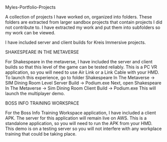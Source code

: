 Myles-Portfolio-Projects

A collection of projects I have worked on, organized into folders.
These folders are extracted from larger sandbox projects that contain projects I did not contribute to.
I have extracted my work and put them into subfolders so my work can be viewed.

I have included server and client builds for Kreis Immersive projects. 

SHAKESPEARE IN THE METAVERSE

For Shakespeare in the metaverse, I have included the server and client builds so that this level of the game can be tested reliably.
This is a PC VR application, so you will need to use Air Link or a Link Cable with your HMD.
To launch this experience, go to folder Shakespeare In The Metaverse -> SIM Dining Room Level Server Build -> Podium.exe
Next, open Shakespeare In The Metaverse -> Sim Dining Room Client Build -> Podium.exe
This will launch the multiplayer demo.

BOSS INFO TRAINING WORKSPACE

For the Boss Info Training Workspace application, I have included a client APK. The server for this application will remain live on AWS.
This is a standalone application, so you will need to run the APK from your HMD.
This demo is on a testing server so you will not interfere with any workplace training that could be taking place. 
